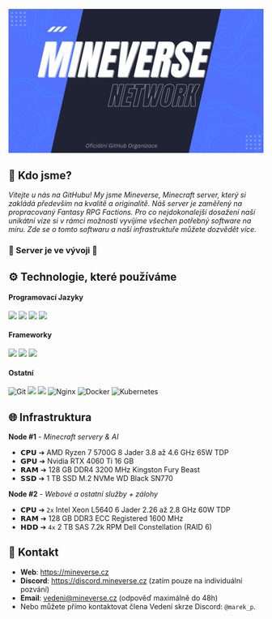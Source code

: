 
![](banner.png)

## 👋 Kdo jsme?

*Vítejte u nás na GitHubu! My jsme Mineverse, Minecraft server, který si zakládá především na kvalitě a originalitě. Náš server je zaměřený na propracovaný Fantasy RPG Factions. Pro co nejdokonalejší dosažení naší unikátní vize si v rámci možností vyvíjíme všechen potřebný software na míru. Zde se o tomto softwaru a naší infrastruktuře můžete dozvědět více.*

### 🚧 Server je ve vývoji 🚧

## ⚙️ Technologie, které používáme

#### Programovací Jazyky 

![](https://img.shields.io/badge/Java-ED8B00?style=for-the-badge&logo=openjdk&logoColor=white) ![](https://img.shields.io/badge/Kotlin-0095D5?&style=for-the-badge&logo=kotlin&logoColor=white) ![](https://img.shields.io/badge/PHP-777BB4?style=for-the-badge&logo=php&logoColor=white) ![](https://img.shields.io/badge/JavaScript-F7DF1E?style=for-the-badge&logo=javascript&logoColor=black)

#### Frameworky

![](https://img.shields.io/badge/Laravel-FF2D20?style=for-the-badge&logo=laravel&logoColor=white) ![](https://img.shields.io/badge/Vue.js-35495E?style=for-the-badge&logo=vue.js&logoColor=4FC08D) ![](https://img.shields.io/badge/Tailwind_CSS-38B2AC?style=for-the-badge&logo=tailwind-css&logoColor=white)

#### Ostatní

![Git](https://img.shields.io/badge/GIT-E44C30?style=for-the-badge&logo=git&logoColor=white) ![](https://img.shields.io/badge/MySQL-005C84?style=for-the-badge&logo=mysql&logoColor=white) ![](https://img.shields.io/badge/redis-%23DD0031.svg?&style=for-the-badge&logo=redis&logoColor=white) ![Nginx](https://img.shields.io/badge/nginx-%23009639.svg?style=for-the-badge&logo=nginx&logoColor=white) ![Docker](https://img.shields.io/badge/docker-%230db7ed.svg?style=for-the-badge&logo=docker&logoColor=white) ![Kubernetes](https://img.shields.io/badge/kubernetes-%23326ce5.svg?style=for-the-badge&logo=kubernetes&logoColor=white)

## 🌐 Infrastruktura

**Node #1** - *Minecraft servery & AI*
- 𝗖𝗣𝗨 ➔ AMD Ryzen 7 5700G 8 Jader 3.8 až 4.6 GHz 65W TDP
- 𝗚𝗣𝗨 ➔ Nvidia RTX 4060 Ti 16 GB
- 𝗥𝗔𝗠 ➔ 128 GB DDR4 3200 MHz Kingston Fury Beast
- 𝗦𝗦𝗗 ➔ 1 TB SSD M.2 NVMe WD Black SN770

**Node #2** - *Webové a ostatní služby + zálohy*
- 𝗖𝗣𝗨 ➔ `2x` Intel Xeon L5640 6 Jader 2.26 až 2.8 GHz 60W TDP
- 𝗥𝗔𝗠 ➔ 128 GB DDR3 ECC Registered 1600 MHz
- 𝗛𝗗𝗗 ➔ `4x` 2 TB SAS 7.2k RPM Dell Constellation (RAID 6)

## 💬 Kontakt
- **Web**: https://mineverse.cz
- **Discord**: https://discord.mineverse.cz (zatím pouze na individuální pozvání)
- **Email**: vedeni@mineverse.cz (odpověď maximálně do 48h)
- Nebo můžete přímo kontaktovat člena Vedení skrze Discord: `@marek_p`.

